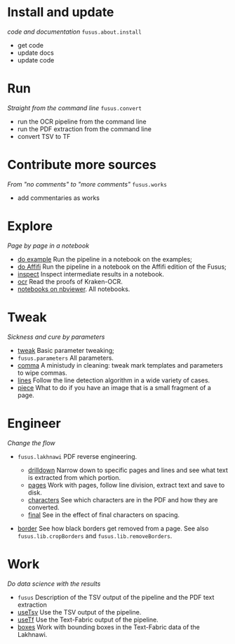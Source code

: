 # Install and update

*code and documentation* `fusus.about.install`

* get code
* update docs
* update code

# Run 

*Straight from the command line* `fusus.convert`

* run the OCR pipeline from the command line
* run the PDF extraction from the command line
* convert TSV to TF

# Contribute more sources

*From "no comments" to "more comments"* `fusus.works`

* add commentaries as works

# Explore

*Page by page in a notebook*

* [do example](https://nbviewer.jupyter.org/github/among/fusus/blob/master/notebooks/example/do.ipynb)
  Run the pipeline in a notebook on the examples;
* [do Affifi](https://nbviewer.jupyter.org/github/among/fusus/blob/master/notebooks/Affifi/do.ipynb)
  Run the pipeline in a notebook on the Affifi edition of the Fusus;
* [inspect](https://nbviewer.jupyter.org/github/among/fusus/blob/master/notebooks/example/inspect.ipynb)
  Inspect intermediate results in a notebook.
* [ocr](https://nbviewer.jupyter.org/github/among/fusus/blob/master/notebooks/example/ocr.ipynb)
  Read the proofs of Kraken-OCR.
* [notebooks on nbviewer](https://nbviewer.jupyter.org/github/among/fusus/tree/master/notebooks/).
  All notebooks.


# Tweak

*Sickness and cure by parameters*

* [tweak](https://nbviewer.jupyter.org/github/among/fusus/blob/master/notebooks/example/tweak.ipynb)
  Basic parameter tweaking;
* `fusus.parameters`
  All parameters.
* [comma](https://nbviewer.jupyter.org/github/among/fusus/blob/master/notebooks/example/comma.ipynb)
  A ministudy in cleaning: tweak mark templates and parameters to wipe commas.
* [lines](https://nbviewer.jupyter.org/github/among/fusus/blob/master/notebooks/example/lines.ipynb)
  Follow the line detection algorithm in a wide variety of cases.
* [piece](https://nbviewer.jupyter.org/github/among/fusus/blob/master/notebooks/example/piece.ipynb)
  What to do if you have an image that is a small fragment of a page.


# Engineer

*Change the flow*

* `fusus.lakhnawi` 
  PDF reverse engineering.

  * [drilldown](https://nbviewer.jupyter.org/github/among/fusus/blob/master/notebooks/Lakhnawi/drilldown.ipynb)
    Narrow down to specific pages and lines and see what text is extracted from which portion. 
  * [pages](https://nbviewer.jupyter.org/github/among/fusus/blob/master/notebooks/Lakhnawi/pages.ipynb)
    Work with pages, follow line division, extract text and save to disk.
  * [characters](https://nbviewer.jupyter.org/github/among/fusus/blob/master/notebooks/Lakhnawi/characters.ipynb)
    See which characters are in the PDF and how they are converted.
  * [final](https://nbviewer.jupyter.org/github/among/fusus/blob/master/notebooks/Lakhnawi/final.ipynb)
    See in the effect of final characters on spacing.
* [border](https://nbviewer.jupyter.org/github/among/fusus/blob/master/notebooks/example/border.ipynb)
  See how black borders get removed from a page.
  See also `fusus.lib.cropBorders` and `fusus.lib.removeBorders`.


# Work

*Do data science with the results*

* `fusus` Description of the TSV output of the pipeline and the PDF text extraction
* [useTsv](https://nbviewer.jupyter.org/github/among/fusus/blob/master/notebooks/useTsv.ipynb)
  Use the TSV output of the pipeline.
* [useTf](https://nbviewer.jupyter.org/github/among/fusus/blob/master/notebooks/useTf.ipynb)
  Use the Text-Fabric output of the pipeline.
* [boxes](https://nbviewer.jupyter.org/github/among/fusus/blob/master/notebooks/Lakhnawi/boxes.ipynb)
  Work with bounding boxes in the Text-Fabric data of the Lakhnawi.
